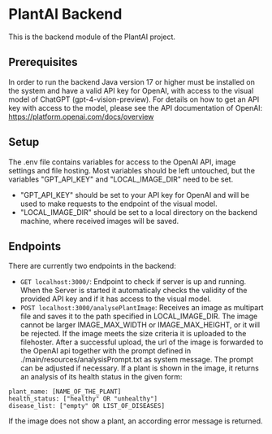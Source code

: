 # PlantAI Backend

This is the backend module of the PlantAI project.

## Prerequisites

In order to run the backend Java version 17 or higher must be installed on the system and have a valid API key for OpenAI, with access to the visual model of ChatGPT (gpt-4-vision-preview). For details on how to get an API key with access to the model, please see the API documentation of OpenAI: https://platform.openai.com/docs/overview

## Setup

The .env file contains variables for access to the OpenAI API, image settings and file hosting. Most variables should be left untouched, but the variables "GPT_API_KEY" and "LOCAL_IMAGE_DIR" need to be set.

* "GPT_API_KEY" should be set to your API key for OpenAI and will be used to make requests to the endpoint of the visual model.
* "LOCAL_IMAGE_DIR" should be set to a local directory on the backend machine, where received images will be saved.

## Endpoints

There are currently two endpoints in the backend:
* `GET localhost:3000/`: Endpoint to check if server is up and running. When the Server is started it automaticaly checks the validity of the provided API key and if it has access to the visual model.
* `POST localhost:3000/analysePlantImage`: Receives an image as multipart file and saves it to the path specified in LOCAL_IMAGE_DIR. The image cannot be larger IMAGE_MAX_WIDTH or IMAGE_MAX_HEIGHT, or it will be rejected. If the image meets the size criteria it is uploaded to the filehoster. After a successful upload, the url of the image is forwarded to the OpenAI api together with the prompt defined in ./main/resources/analysisPrompt.txt as system message. The prompt can be adjusted if necessary.
If a plant is shown in the image, it returns an analysis of its health status in the given form:
```
plant_name: [NAME_OF_THE_PLANT]  
health_status: ["healthy" OR "unhealthy"]  
disease_list: ["empty" OR LIST_OF_DISEASES]  
```
If the image does not show a plant, an according error message is returned.
